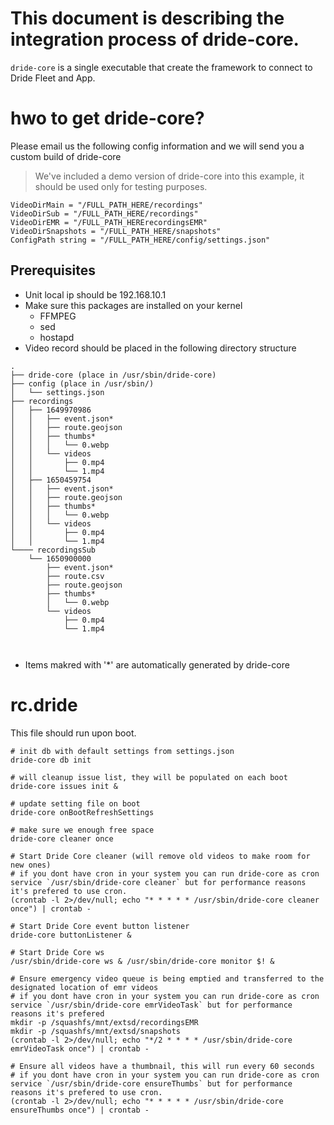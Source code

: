# This document is describing the integration process of dride-core.

`dride-core` is a single executable that create the framework to connect to Dride Fleet and App.

# hwo to get dride-core?

Please email us the following config information and we will send you a custom build of dride-core

> We've included a demo version of dride-core into this example, it should be used only for testing purposes.

```
VideoDirMain = "/FULL_PATH_HERE/recordings"
VideoDirSub = "/FULL_PATH_HERE/recordings"
VideoDirEMR = "/FULL_PATH_HERErecordingsEMR"
VideoDirSnapshots = "/FULL_PATH_HERE/snapshots"
ConfigPath string = "/FULL_PATH_HERE/config/settings.json"
```

## Prerequisites

- Unit local ip should be 192.168.10.1
- Make sure this packages are installed on your kernel
  - FFMPEG
  - sed
  - hostapd
- Video record should be placed in the following directory structure

```
.
├── dride-core (place in /usr/sbin/dride-core)
├── config (place in /usr/sbin/)
│   └── settings.json
├── recordings
│   ├── 1649970986
│   │   ├── event.json*
│   │   ├── route.geojson
│   │   ├── thumbs*
│   │   │   └── 0.webp
│   │   └── videos
│   │       ├── 0.mp4
│   │       └── 1.mp4
│   ├── 1650459754
│   │   ├── event.json*
│   │   ├── route.geojson
│   │   ├── thumbs*
│   │   │   └── 0.webp
│   │   └── videos
│   │       ├── 0.mp4
│   │       └── 1.mp4
└──── recordingsSub
    └── 1650900000
        ├── event.json*
        ├── route.csv
        ├── route.geojson
        ├── thumbs*
        │   └── 0.webp
        └── videos
            ├── 0.mp4
            └── 1.mp4



```

- Items makred with '\*' are automatically generated by dride-core

# rc.dride

This file should run upon boot.

```console
# init db with default settings from settings.json
dride-core db init

# will cleanup issue list, they will be populated on each boot
dride-core issues init &

# update setting file on boot
dride-core onBootRefreshSettings

# make sure we enough free space
dride-core cleaner once

# Start Dride Core cleaner (will remove old videos to make room for new ones)
# if you dont have cron in your system you can run dride-core as cron service `/usr/sbin/dride-core cleaner` but for performance reasons it's prefered to use cron.
(crontab -l 2>/dev/null; echo "* * * * * /usr/sbin/dride-core cleaner once") | crontab -

# Start Dride Core event button listener
dride-core buttonListener &

# Start Dride Core ws
/usr/sbin/dride-core ws & /usr/sbin/dride-core monitor $! &

# Ensure emergency video queue is being emptied and transferred to the designated location of emr videos
# if you dont have cron in your system you can run dride-core as cron service `/usr/sbin/dride-core emrVideoTask` but for performance reasons it's prefered
mkdir -p /squashfs/mnt/extsd/recordingsEMR
mkdir -p /squashfs/mnt/extsd/snapshots
(crontab -l 2>/dev/null; echo "*/2 * * * * /usr/sbin/dride-core emrVideoTask once") | crontab -

# Ensure all videos have a thumbnail, this will run every 60 seconds
# if you dont have cron in your system you can run dride-core as cron service `/usr/sbin/dride-core ensureThumbs` but for performance reasons it's prefered to use cron.
(crontab -l 2>/dev/null; echo "* * * * * /usr/sbin/dride-core ensureThumbs once") | crontab -

```
